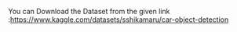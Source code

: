 You can Download the Dataset from the given link :https://www.kaggle.com/datasets/sshikamaru/car-object-detection 
